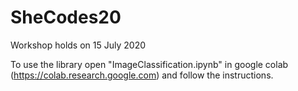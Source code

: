 # SheCodes20
Workshop holds on 15 July 2020

To use the library open "ImageClassification.ipynb" in google colab (https://colab.research.google.com) and follow the instructions.